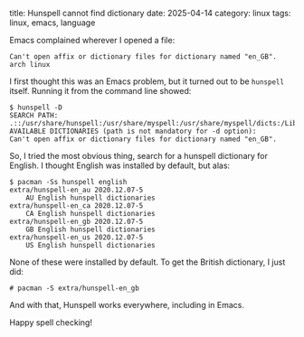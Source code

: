 title: Hunspell cannot find dictionary
date: 2025-04-14
category: linux
tags: linux, emacs, language


Emacs complained wherever I opened a file:

```text
Can't open affix or dictionary files for dictionary named "en_GB". arch linux
```

I first thought this was an Emacs problem, but it turned out to be `hunspell` itself. Running it from the command line showed:

```text
$ hunspell -D
SEARCH PATH:
.::/usr/share/hunspell:/usr/share/myspell:/usr/share/myspell/dicts:/Library/Spelling:/home/torstein/.openoffice.org/3/user/wordbook:/home/torstein/.openoffice.org2/user/wordbook:/home/torstein/.openoffice.org2.0/user/wordbook:/home/torstein/Library/Spelling:/opt/openoffice.org/basis3.0/share/dict/ooo:/usr/lib/openoffice.org/basis3.0/share/dict/ooo:/opt/openoffice.org2.4/share/dict/ooo:/usr/lib/openoffice.org2.4/share/dict/ooo:/opt/openoffice.org2.3/share/dict/ooo:/usr/lib/openoffice.org2.3/share/dict/ooo:/opt/openoffice.org2.2/share/dict/ooo:/usr/lib/openoffice.org2.2/share/dict/ooo:/opt/openoffice.org2.1/share/dict/ooo:/usr/lib/openoffice.org2.1/share/dict/ooo:/opt/openoffice.org2.0/share/dict/ooo:/usr/lib/openoffice.org2.0/share/dict/ooo
AVAILABLE DICTIONARIES (path is not mandatory for -d option):
Can't open affix or dictionary files for dictionary named "en_GB".
```

So, I tried the most obvious thing, search for a hunspell dictionary
for English. I thought English was installed by default, but alas:

```text
$ pacman -Ss hunspell english
extra/hunspell-en_au 2020.12.07-5
    AU English hunspell dictionaries
extra/hunspell-en_ca 2020.12.07-5
    CA English hunspell dictionaries
extra/hunspell-en_gb 2020.12.07-5
    GB English hunspell dictionaries
extra/hunspell-en_us 2020.12.07-5
    US English hunspell dictionaries
```

None of these were installed by default. To get the British
dictionary, I just did:

```text
# pacman -S extra/hunspell-en_gb
```

And with that, Hunspell works everywhere, including in Emacs.

Happy spell checking!
